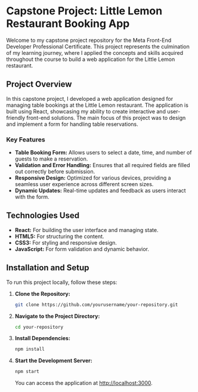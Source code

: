 # Capstone Project: Little Lemon Restaurant Booking App

Welcome to my capstone project repository for the Meta Front-End Developer Professional Certificate. This project represents the culmination of my learning journey, where I applied the concepts and skills acquired throughout the course to build a web application for the Little Lemon restaurant.

## Project Overview

In this capstone project, I developed a web application designed for managing table bookings at the Little Lemon restaurant. The application is built using React, showcasing my ability to create interactive and user-friendly front-end solutions. The main focus of this project was to design and implement a form for handling table reservations.

### Key Features

- **Table Booking Form:** Allows users to select a date, time, and number of guests to make a reservation.
- **Validation and Error Handling:** Ensures that all required fields are filled out correctly before submission.
- **Responsive Design:** Optimized for various devices, providing a seamless user experience across different screen sizes.
- **Dynamic Updates:** Real-time updates and feedback as users interact with the form.

## Technologies Used

- **React:** For building the user interface and managing state.
- **HTML5:** For structuring the content.
- **CSS3:** For styling and responsive design.
- **JavaScript:** For form validation and dynamic behavior.

## Installation and Setup

To run this project locally, follow these steps:

1. **Clone the Repository:**
   ```bash
   git clone https://github.com/yourusername/your-repository.git
   ```
2. **Navigate to the Project Directory:**
   ```bash
   cd your-repository
   ```
3. **Install Dependencies:**
   ```bash
   npm install
   ```
4. **Start the Development Server:**
   ```bash
   npm start
   ```
   You can access the application at [http://localhost:3000](http://localhost:3000).
